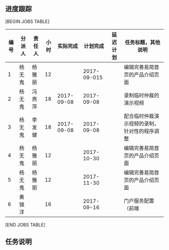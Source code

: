 进度跟踪
-------

[BEGIN JOBS TABLE]

|编号|分派人|责任人| 小时|实际完成 | 计划完成 | 延迟计划 | 任务标题，其他说明 |
|----|-----|-----|----|--------| ------- | ------- |------------------ |
| 1 |杨无鬼 |杨雅丽 |12 |  |2017-09-015 |  |编辑完善易简首页的产品介绍页面 |
| 2 |杨无鬼 |冯燕萍 |18 |2017-09-08  |2017-09-08 |  |录制临时仲裁的演示视频 |
| 3 |杨无鬼 |李发健 |18 |2017-09-08  |2017-09-08 |  |配合临时仲裁演示视频的录制，针对性的程序调整 |
| 4 |杨无鬼 |杨雅丽 |12 |  |2017-10-30|  |编辑完善易简首页的产品介绍页面 |
| 5 |杨无鬼 |杨雅丽 |12 |  |2017-11-30|  |编辑完善易简首页的产品介绍页面 |			
| 6 |黄锦洋 |     |16|  | 2017-09-16  |  |门户服务配置（前端|

[END JOBS TABLE]

任务说明
-------

